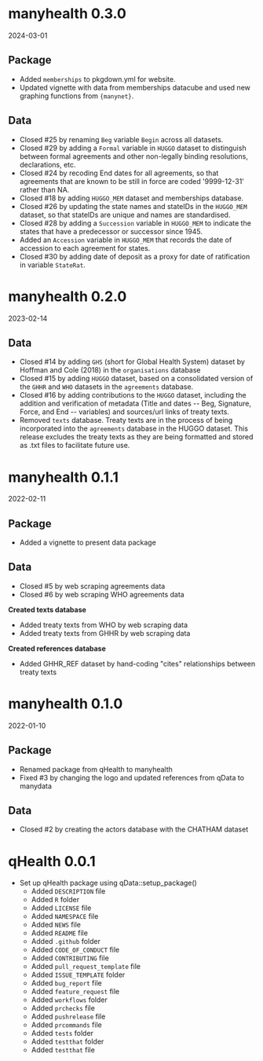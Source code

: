 # manyhealth 0.3.0

2024-03-01

## Package

* Added `memberships` to pkgdown.yml for website.
* Updated vignette with data from memberships datacube and used new graphing functions from `{manynet}`.

## Data

* Closed #25 by renaming `Beg` variable `Begin` across all datasets.
* Closed #29 by adding a `Formal` variable in `HUGGO` dataset to distinguish between formal agreements and other non-legally binding resolutions, declarations, etc.
* Closed #24 by recoding End dates for all agreements, so that agreements that are known to be still in force are coded '9999-12-31' rather than NA.
* Closed #18 by adding `HUGGO_MEM` dataset and memberships database.
* Closed #26 by updating the state names and stateIDs in the `HUGGO_MEM` dataset, so that stateIDs are unique and names are standardised.
* Closed #28 by adding a `Succession` variable in `HUGGO_MEM` to indicate the states that have a predecessor or successor since 1945.
* Added an `Accession` variable in `HUGGO_MEM` that records the date of accession to each agreement for states.
* Closed #30 by adding date of deposit as a proxy for date of ratification in variable `StateRat`.

# manyhealth 0.2.0

2023-02-14

## Data

* Closed #14 by adding `GHS` (short for Global Health System) dataset by Hoffman and Cole (2018) in the `organisations` database
* Closed #15 by adding `HUGGO` dataset, based on a consolidated version of the `GHHR` and `WHO` datasets in the `agreements` database.
* Closed #16 by adding contributions to the `HUGGO` dataset, including the addition and verification of metadata (Title and dates -- Beg, Signature, Force, and End -- variables) and sources/url links of treaty texts.
* Removed `texts` database. Treaty texts are in the process of being incorporated into the `agreements` database in the HUGGO dataset. This release excludes the treaty texts as they are being formatted and stored as .txt files to facilitate future use.

# manyhealth 0.1.1

2022-02-11

## Package

* Added a vignette to present data package

## Data

* Closed #5 by web scraping agreements data
* Closed #6 by web scraping WHO agreements data

**Created texts database**
* Added treaty texts from WHO by web scraping data
* Added treaty texts from GHHR by web scraping data

**Created references database**
* Added GHHR_REF dataset by hand-coding "cites" relationships between treaty texts

# manyhealth 0.1.0

2022-01-10

## Package

* Renamed package from qHealth to manyhealth
* Fixed #3 by changing the logo and updated references from qData to manydata

## Data

* Closed #2 by creating the actors database with the CHATHAM dataset

# qHealth 0.0.1

* Set up qHealth package using qData::setup_package()
  * Added `DESCRIPTION` file
  * Added `R` folder
  * Added `LICENSE` file
  * Added `NAMESPACE` file
  * Added `NEWS` file
  * Added `README` file
  * Added `.github` folder
  * Added `CODE_OF_CONDUCT` file
  * Added `CONTRIBUTING` file
  * Added `pull_request_template` file
  * Added `ISSUE_TEMPLATE` folder
  * Added `bug_report` file
  * Added `feature_request` file
  * Added `workflows` folder
  * Added `prchecks` file
  * Added `pushrelease` file
  * Added `prcommands` file
  * Added `tests` folder
  * Added `testthat` folder
  * Added `testthat` file
